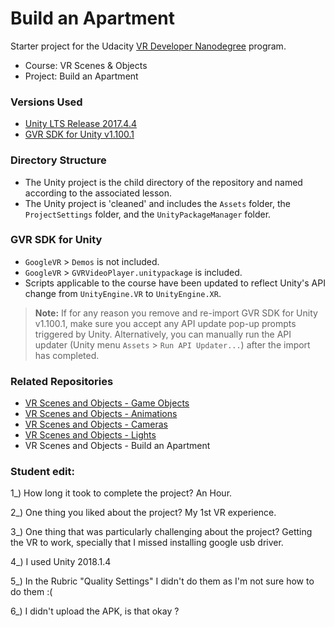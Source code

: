 # Build an Apartment
Starter project for the Udacity [VR Developer Nanodegree](http://udacity.com/vr) program.

- Course: VR Scenes & Objects
- Project: Build an Apartment


### Versions Used
- [Unity LTS Release 2017.4.4](https://unity3d.com/unity/qa/lts-releases?version=2017.4)
- [GVR SDK for Unity v1.100.1](https://github.com/googlevr/gvr-unity-sdk/releases/tag/v1.100.1)


### Directory Structure
- The Unity project is the child directory of the repository and named according to the associated lesson.
- The Unity project is 'cleaned' and includes the `Assets` folder, the `ProjectSettings` folder, and the `UnityPackageManager` folder.


### GVR SDK for Unity
- `GoogleVR` > `Demos` is not included.
- `GoogleVR` > `GVRVideoPlayer.unitypackage` is included.
- Scripts applicable to the course have been updated to reflect Unity's API change from `UnityEngine.VR` to `UnityEngine.XR`.

>**Note:** If for any reason you remove and re-import GVR SDK for Unity v1.100.1, make sure you accept any API update pop-up prompts triggered by Unity. Alternatively, you can manually run the API updater (Unity menu `Assets` > `Run API Updater...`) after the import has completed.


### Related Repositories
- [VR Scenes and Objects - Game Objects](https://github.com/udacity/VR-Scenes-and-Objects_Game-Objects/releases)
- [VR Scenes and Objects - Animations](https://github.com/udacity/VR-Scenes-and-Objects_Animations/releases)
- [VR Scenes and Objects - Cameras](https://github.com/udacity/VR-Scenes-and-Objects_Cameras/releases)
- [VR Scenes and Objects - Lights](https://github.com/udacity/VR-Scenes-and-Objects_Lights/releases)
- VR Scenes and Objects - Build an Apartment



### Student edit:
1_) How long it took to complete the project?
	An Hour.
	
2_) One thing you liked about the project?
	My 1st VR experience.
	
3_) One thing that was particularly challenging about the project?
	Getting the VR to work, specially that I missed installing google usb driver.
	
4_) I used Unity 2018.1.4

5_) In the Rubric "Quality Settings" I didn't do them as I'm not sure how to do them :(

6_) I didn't upload the APK, is that okay ?
### 